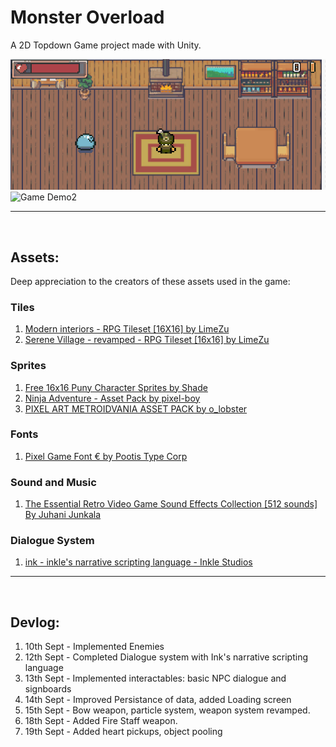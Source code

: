 # Monster Overload

A 2D Topdown Game project made with Unity.

![Game Demo](./static/Game.gif)
![Game Demo2](./static/Game2.gif)


---
<br>

## Assets:

Deep appreciation to the creators of these assets used in the game:

### Tiles

1. [Modern interiors - RPG Tileset [16X16] by LimeZu](https://limezu.itch.io/moderninteriors)
1. [Serene Village - revamped - RPG Tileset [16x16] by LimeZu](https://limezu.itch.io/serenevillagerevamped)


### Sprites

1. [Free 16x16 Puny Character Sprites by Shade](https://merchant-shade.itch.io/16x16-puny-characters)
1. [Ninja Adventure - Asset Pack by pixel-boy](https://pixel-boy.itch.io/ninja-adventure-asset-pack)
1. [PIXEL ART METROIDVANIA ASSET PACK by o_lobster](https://o-lobster.itch.io/platformmetroidvania-pixel-art-asset-pack)


### Fonts

1. [Pixel Game Font € by Pootis Type Corp](https://www.dafont.com/pixelgamefont.font)

### Sound and Music

1. [The Essential Retro Video Game Sound Effects Collection [512 sounds] By Juhani Junkala](https://opengameart.org/content/512-sound-effects-8-bit-style)


### Dialogue System

1. [ink - inkle's narrative scripting language - Inkle Studios](https://www.inklestudios.com/ink/)



---
<br>

## Devlog:
1. 10th Sept - Implemented Enemies 
1. 12th Sept - Completed Dialogue system with Ink's narrative scripting language
1. 13th Sept - Implemented interactables: basic NPC dialogue and signboards
1. 14th Sept - Improved Persistance of data, added Loading screen
1. 15th Sept - Bow weapon, particle system, weapon system revamped.
1. 18th Sept - Added Fire Staff weapon.
1. 19th Sept - Added heart pickups, object pooling